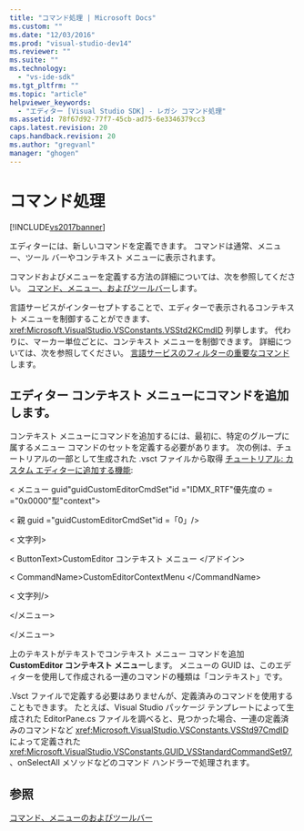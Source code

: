 ```yaml
---
title: "コマンド処理 | Microsoft Docs"
ms.custom: ""
ms.date: "12/03/2016"
ms.prod: "visual-studio-dev14"
ms.reviewer: ""
ms.suite: ""
ms.technology: 
  - "vs-ide-sdk"
ms.tgt_pltfrm: ""
ms.topic: "article"
helpviewer_keywords: 
  - "エディター [Visual Studio SDK] - レガシ コマンド処理"
ms.assetid: 78f67d92-77f7-45cb-ad75-6e3346379cc3
caps.latest.revision: 20
caps.handback.revision: 20
ms.author: "gregvanl"
manager: "ghogen"
---
```

# コマンド処理
[!INCLUDE[vs2017banner](../code-quality/includes/vs2017banner.md)]

エディターには、新しいコマンドを定義できます。 コマンドは通常、メニュー、ツール バーやコンテキスト メニューに表示されます。  
  
 コマンドおよびメニューを定義する方法の詳細については、次を参照してください。 [コマンド、メニュー、およびツールバー](../extensibility/internals/commands-menus-and-toolbars.md)します。  
  
 言語サービスがインターセプトすることで、エディターで表示されるコンテキスト メニューを制御することができます、 <xref:Microsoft.VisualStudio.VSConstants.VSStd2KCmdID> 列挙します。 代わりに、マーカー単位ごとに、コンテキスト メニューを制御できます。 詳細については、次を参照してください。 [言語サービスのフィルターの重要なコマンド](../extensibility/internals/important-commands-for-language-service-filters.md)します。  
  
## <a name="adding-commands-to-the-editor-context-menu"></a>エディター コンテキスト メニューにコマンドを追加します。  
 コンテキスト メニューにコマンドを追加するには、最初に、特定のグループに属するメニュー コマンドのセットを定義する必要があります。 次の例は、チュートリアルの一部として生成された .vsct ファイルから取得 [チュートリアル: カスタム エディターに追加する機能](../extensibility/walkthrough-adding-features-to-a-custom-editor.md):  
  
 \< メニュー guid"guidCustomEditorCmdSet"id ="IDMX_RTF"優先度の = ="0x0000"型"context">  
  
 \< 親 guid ="guidCustomEditorCmdSet"id =「0」/>  
  
 \< 文字列>  
  
 \< ButtonText>CustomEditor コンテキスト メニュー \</アドイン>  
  
 \< CommandName>CustomEditorContextMenu \</CommandName>  
  
 \< 文字列/>  
  
 \</メニュー>  
  
 \</メニュー>  
  
 上のテキストがテキストでコンテキスト メニュー コマンドを追加 **CustomEditor コンテキスト メニュー**します。 メニューの GUID は、このエディターを使用して作成される一連のコマンドの種類は「コンテキスト」です。  
  
 .Vsct ファイルで定義する必要はありませんが、定義済みのコマンドを使用することもできます。 たとえば、Visual Studio パッケージ テンプレートによって生成された EditorPane.cs ファイルを調べると、見つかった場合、一連の定義済みのコマンドなど <xref:Microsoft.VisualStudio.VSConstants.VSStd97CmdID> によって定義された <xref:Microsoft.VisualStudio.VSConstants.GUID_VSStandardCommandSet97>, 、onSelectAll メソッドなどのコマンド ハンドラーで処理されます。  
  
## <a name="see-also"></a>参照  
 [コマンド、メニューのおよびツールバー](../extensibility/internals/commands-menus-and-toolbars.md)